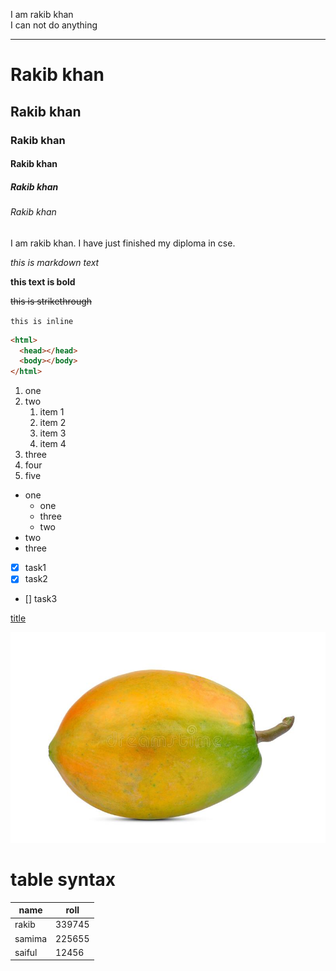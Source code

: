 <!--markdown tutorial-->

I am rakib khan </br>
I can not do anything

---

# Rakib khan

## Rakib khan

### Rakib khan

#### Rakib khan

##### Rakib khan

###### Rakib khan

<p>
I am rakib khan. I have just finished my diploma in cse.
</p>

_this is markdown text_

**this text is bold**

~~this is strikethrough~~

`this is inline`

```html
<html>
  <head></head>
  <body></body>
</html>
```

1. one
2. two
   1. item 1
   2. item 2
   3. item 3
   4. item 4
3. three
4. four
5. five

- one
  - one
  - three
  - two
- two
- three

- [x] task1
- [x] task2
- [] task3

[title](http://www.google.com)

![image](./ripe.jpg)

# table syntax

| name   | roll   |
| ------ | ------ |
| rakib  | 339745 |
| samima | 225655 |
| saiful | 12456  |

